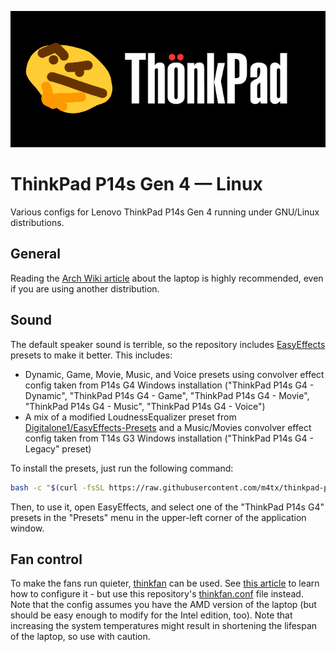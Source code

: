 <p align="center">
    <img src="images/thonkpad.gif" />
</p>

# ThinkPad P14s Gen 4 — Linux

Various configs for Lenovo ThinkPad P14s Gen 4 running under GNU/Linux distributions.

## General

Reading the [Arch Wiki article](https://wiki.archlinux.org/title/Lenovo_ThinkPad_P14s_(AMD)_Gen_4) about the laptop is highly recommended, even if you are using another distribution.

## Sound

The default speaker sound is terrible, so the repository includes [EasyEffects](https://github.com/wwmm/easyeffects) presets to make it better. This includes:
* Dynamic, Game, Movie, Music, and Voice presets using convolver effect config taken from P14s G4 Windows installation ("ThinkPad P14s G4 - Dynamic", "ThinkPad P14s G4 - Game", "ThinkPad P14s G4 - Movie", "ThinkPad P14s G4 - Music", "ThinkPad P14s G4 - Voice")
* A mix of a modified LoudnessEqualizer preset from [Digitalone1/EasyEffects-Presets](https://github.com/Digitalone1/EasyEffects-Presets) and a Music/Movies convolver effect config taken from T14s G3 Windows installation ("ThinkPad P14s G4 - Legacy" preset)

To install the presets, just run the following command:

```bash
bash -c "$(curl -fsSL https://raw.githubusercontent.com/m4tx/thinkpad-p14s-g4-linux/master/install_easyeffects.sh)"
```

Then, to use it, open EasyEffects, and select one of the "ThinkPad P14s G4" presets in the "Presets" menu in the upper-left corner of the application window.

## Fan control

To make the fans run quieter, [thinkfan](https://github.com/vmatare/thinkfan) can be used. See [this article](https://blog.monosoul.dev/2021/10/17/how-to-control-thinkpad-p14s-fan-speed-in-linux/) to learn how to configure it - but use this repository's [thinkfan.conf](https://raw.githubusercontent.com/m4tx/thinkpad-p14s-g4-linux/master/thinkfan.conf) file instead. Note that the config assumes you have the AMD version of the laptop (but should be easy enough to modify for the Intel edition, too). Note that increasing the system temperatures might result in shortening the lifespan of the laptop, so use with caution.
